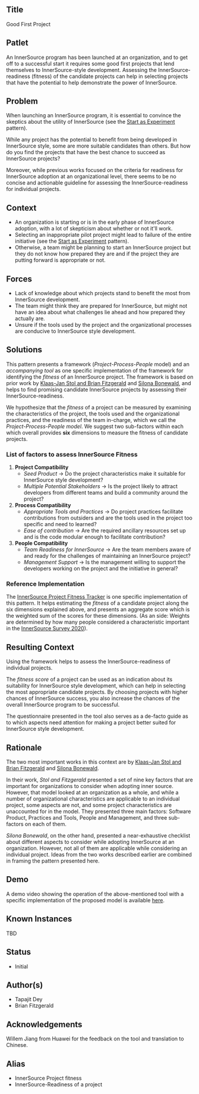 ## Title

Good First Project

## Patlet

An InnerSource program has been launched at an organization, and to get off to a successful start it requires some good first projects that lend themselves to InnerSource-style development. Assessing the InnerSource-readiness (fitness) of the candidate projects can help in selecting projects that have the potential to help demonstrate the power of InnerSource.

## Problem

When launching an InnerSource program, it is essential to convince the skeptics about the utility of InnerSource (see the [Start as Experiment](../2-structured/start-as-experiment.md) pattern).

While any project has the potential to benefit from being developed in InnerSource style, some are more suitable candidates than others. But how do you find the  projects that have the best chance to succeed as InnerSource projects?

Moreover, while previous works focused on the criteria for readiness for InnerSource adoption at an organizational level, there seems to be no concise and actionable guideline for assessing the InnerSource-readiness for individual projects.

## Context

- An organization is starting or is in the early phase of InnerSource adoption, with a lot of skepticism about whether or not it'll work.
- Selecting an inappropriate pilot project might lead to failure of the entire initiative (see the [Start as Experiment](../2-structured/start-as-experiment.md) pattern).
- Otherwise, a team might be planning to start an InnerSource project but they do not know how prepared they are and if the project they are putting forward is appropriate or not.

## Forces

- Lack of knowledge about which projects stand to benefit the most from InnerSource development.
- The team might think they are prepared for InnerSource, but might not have an idea about what challenges lie ahead and how prepared they actually are.
- Unsure if the tools used by the project and the organizational processes are conducive to InnerSource style development.

## Solutions

This pattern presents a framework (_Project-Process-People_ model) and an _accompanying tool_ as one specific implementation of the framework for identifying the _fitness_ of an InnerSource project. The framework is based on prior work by [Klaas-Jan Stol and Brian Fitzgerald](https://ulir.ul.ie/bitstream/handle/10344/4443/Stol_2014_inner.pdf?sequence=2) and [Silona Bonewald](https://innersourcecommons.org/assets/files/InnerSourceChecklist.pdf), and helps to find promising candidate InnerSource projects by assessing their InnerSource-readiness.

We hypothesize that the _fitness_ of a project can be measured by examining the characteristics of the project, the tools used and the organizational practices, and the readiness of the team in-charge, which we call the  _Project-Process-People model_. We suggest two sub-factors within each which overall provides __six__ dimensions to measure the fitness of candidate projects.

### List of factors to assess InnerSource Fitness

1. __Project Compatibility__
    - _Seed Product_ -> Do the project characteristics make it suitable for InnerSource style development?
    - _Multiple Potential Stakeholders_ -> Is the project likely to attract developers from different teams and build a community around the project?
2. __Process Compatibility__
    - _Appropriate Tools and Practices_ -> Do project practices facilitate contributions from outsiders and are the tools used in the project too specific and need to learned?
    - _Ease of contribution_ -> Are the required ancillary resources set up and is the code modular enough to facilitate contribution?
3. __People Compatibility__
    - _Team Readiness for InnerSource_ -> Are the team members aware of and ready for the challenges of maintaining an InnerSource project?
    - _Management Support_ -> Is the management willing to support the developers working on the project and the initiative in general?

### Reference Implementation

The [InnerSource Project Fitness Tracker](https://github.com/tapjdey/InnerSource_Project_Fitness) is one specific implementation of this pattern. It helps estimating the _fitness_ of a candidate project along the six dimensions explained above, and presents an aggregate score which is the weighted sum of the scores for these dimensions. (As an side: Weights are determined by how many people considered a characteristic important in the [InnerSource Survey 2020](https://tapjdey.github.io/InnerSource_Survey_2020/index.html)).

## Resulting Context

Using the framework helps to assess the InnerSource-readiness of individual projects.

The _fitness score_ of a project can be used as an indication about its suitability for InnerSource style development, which can help in selecting the most appropriate candidate projects. By choosing projects with higher chances of InnerSource success, you also increase the chances of the overall InnerSource program to be successful.

The questionnaire presented in the tool also serves as a de-facto guide as to which aspects need attention for making a project better suited for InnerSource style development.

## Rationale

The two most important works in this context are by [Klaas-Jan Stol and Brian Fitzgerald](https://ulir.ul.ie/bitstream/handle/10344/4443/Stol_2014_inner.pdf?sequence=2) and [Silona Bonewald](https://innersourcecommons.org/assets/files/InnerSourceChecklist.pdf).

In their work, _Stol and Fitzgerald_ presented a set of nine key factors that are important for organizations to consider when adopting inner source. However, that model looked at an organization as a whole, and while a number of organizational characteristics are applicable to an individual project, some aspects are not, and some project characteristics are unaccounted for in the model. They presented three main factors: Software Product, Practices and Tools, People and Management, and three sub-factors on each of them.

_Silona Bonewald_, on the other hand, presented a near-exhaustive checklist about different aspects to consider while adopting InnerSource at an organization. However, not all of them are applicable while considering an individual project. Ideas from the two works described earlier are combined in framing the pattern presented here.

## Demo

A demo video showing the operation of the above-mentioned tool with a specific implementation of the proposed model is available [here](https://imgur.com/a/wO4EyJj).

## Known Instances

TBD

## Status

* Initial

## Author(s)

* Tapajit Dey
* Brian Fitzgerald

## Acknowledgements

Willem Jiang from Huawei for the feedback on the tool and translation to Chinese.

## Alias

* InnerSource Project fitness
* InnerSource-Readiness of a project
